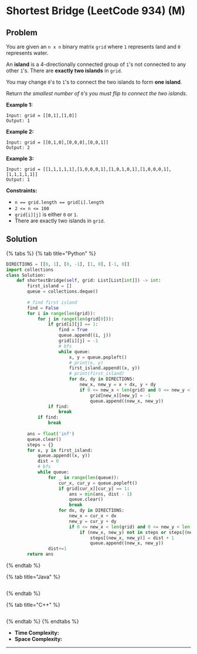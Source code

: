 # Shortest Bridge (LeetCode 934) (M)

## Problem

You are given an `n x n` binary matrix `grid` where `1` represents land and `0` represents water.

An **island** is a 4-directionally connected group of `1`'s not connected to any other `1`'s. There are **exactly two islands** in `grid`.

You may change `0`'s to `1`'s to connect the two islands to form **one island**.

Return _the smallest number of_ `0`_'s you must flip to connect the two islands_.

&#x20;

**Example 1:**

```
Input: grid = [[0,1],[1,0]]
Output: 1
```

**Example 2:**

```
Input: grid = [[0,1,0],[0,0,0],[0,0,1]]
Output: 2
```

**Example 3:**

```
Input: grid = [[1,1,1,1,1],[1,0,0,0,1],[1,0,1,0,1],[1,0,0,0,1],[1,1,1,1,1]]
Output: 1
```

&#x20;

**Constraints:**

* `n == grid.length == grid[i].length`
* `2 <= n <= 100`
* `grid[i][j]` is either `0` or `1`.
* There are exactly two islands in `grid`.



## Solution&#x20;

{% tabs %}
{% tab title="Python" %}
```python
DIRECTIONS = [[0, 1], [0, -1], [1, 0], [-1, 0]]
import collections
class Solution:
    def shortestBridge(self, grid: List[List[int]]) -> int:
        first_island = []
        queue = collections.deque()
        
        # find first island
        find = False
        for i in range(len(grid)):
            for j in range(len(grid[0])):
                if grid[i][j] == 1:
                    find = True
                    queue.append((i, j))
                    grid[i][j] = -1
                    # bfs
                    while queue:
                        x, y = queue.popleft()
                        # print(x, y)
                        first_island.append((x, y))
                        # print(first_island)
                        for dx, dy in DIRECTIONS:
                            new_x, new_y = x + dx, y + dy
                            if 0 <= new_x < len(grid) and 0 <= new_y < len(grid[0]) and grid[new_x][new_y] == 1:
                                grid[new_x][new_y] = -1
                                queue.append((new_x, new_y))
                if find:
                    break
            if find:
                break
                    
        ans = float('inf')
        queue.clear()
        steps = {}
        for x, y in first_island:
            queue.append((x, y))
            dist = 0
            # bfs
            while queue:
                for _ in range(len(queue)):
                    cur_x, cur_y = queue.popleft()
                    if grid[cur_x][cur_y] == 1:
                        ans = min(ans, dist - 1)
                        queue.clear()
                        break
                    for dx, dy in DIRECTIONS:
                        new_x = cur_x + dx
                        new_y = cur_y + dy
                        if 0 <= new_x < len(grid) and 0 <= new_y < len(grid[0]) and grid[new_x][new_y] != -1:
                            if (new_x, new_y) not in steps or steps[(new_x, new_y)] > dist + 1:
                                steps[(new_x, new_y)] = dist + 1
                                queue.append((new_x, new_y))
                dist+=1
        return ans
```
{% endtab %}

{% tab title="Java" %}
```java
```
{% endtab %}

{% tab title="C++" %}
```cpp
```
{% endtab %}
{% endtabs %}

* **Time Complexity:**
* **Space Complexity:**

****
